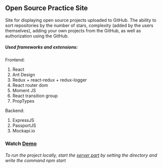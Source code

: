  Open Source Practice Site
---
Site for displaying open source projects uploaded to GitHub. 
The ability to sort repositories by the number of stars, complexity (added by the users themselves), 
adding your own projects from the GitHub, as well as authorization using the GitHub.


##### Used frameworks and extensions: 
Frontend: 
1. React
2. Ant Design
3. Redux + react-redux + redux-logger
4. React router dom
5. Moment JS
6. React transition group
7. PropTypes

Backend: 
1. ExpressJS
2. PassportJS
3. Mockapi.io




### Watch [Demo](https://open-souce-practice-site-bte7y6hts-shamaa5.vercel.app/)
###### To run the project locally, start the [server part](https://github.com/Shamaa5/Backend) by setting the directory and write the command *npm start*